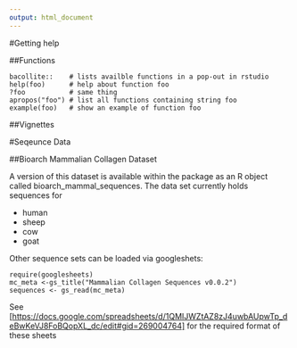 ```yaml
---
output: html_document
---
```



#Getting help

##Functions

```
bacollite::    # lists availble functions in a pop-out in rstudio
help(foo)      # help about function foo
?foo           # same thing 
apropos("foo") # list all functions containing string foo
example(foo)   # show an example of function foo
```

##Vignettes



#Seqeunce Data

##Bioarch Mammalian Collagen Dataset

A version of this dataset is available within the package as an R object called bioarch_mammal_sequences. The data set currently holds sequences for 

* human
* sheep
* cow
* goat

Other sequence sets can be loaded via googleshets: 

```
require(googlesheets)
mc_meta <-gs_title("Mammalian Collagen Sequences v0.0.2")
sequences <- gs_read(mc_meta)
```

See [https://docs.google.com/spreadsheets/d/1QMIJWZtAZ8zJ4uwbAUpwTp_deBwKeVJ8FoBQopXL_dc/edit#gid=269004764] for the required format of these sheets



